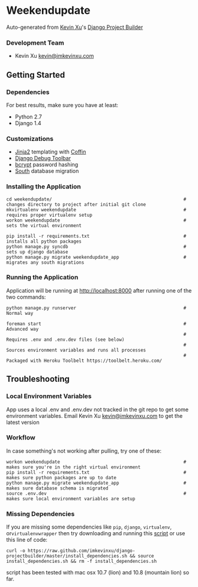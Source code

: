 Weekendupdate
================

Auto-generated from [Kevin Xu](https://github.com/imkevinxu)'s [Django Project Builder](https://github.com/imkevinxu/django-projectbuilder)

### Development Team

* Kevin Xu <kevin@imkevinxu.com>

## Getting Started

### Dependencies

For best results, make sure you have at least:

* Python 2.7
* Django 1.4

### Customizations

* [Jinja2](http://jinja.pocoo.org/docs/) templating with [Coffin](https://github.com/coffin/coffin)
* [Django Debug Toolbar](https://github.com/django-debug-toolbar/django-debug-toolbar)
* [bcrypt](https://docs.djangoproject.com/en/dev/topics/auth/#using-bcrypt-with-django) password hashing
* [South](http://south.readthedocs.org/en/0.7.6/index.html) database migration

### Installing the Application

    cd weekendupdate/                                                 # changes directory to project after initial git clone
    mkvirtualenv weekendupdate                                        # requires proper virtualenv setup
    workon weekendupdate                                              # sets the virtual environment

    pip install -r requirements.txt                                   # installs all python packages
    python manage.py syncdb                                           # sets up django database
    python manage.py migrate weekendupdate_app                        # migrates any south migrations

### Running the Application

Application will be running at [http://localhost:8000](http://localhost:8000) after running one of the two commands:

    python manage.py runserver                                        # Normal way

    foreman start                                                     # Advanced way
                                                                      # Requires .env and .env.dev files (see below)
                                                                      # Sources environment variables and runs all processes
                                                                      # Packaged with Heroku Toolbelt https://toolbelt.heroku.com/

## Troubleshooting

### Local Environment Variables

App uses a local .env and .env.dev not tracked in the git repo to get some environment variables. Email Kevin Xu <kevin@imkevinxu.com> to get the latest version

### Workflow

In case something's not working after pulling, try one of these:

    workon weekendupdate                                              # makes sure you're in the right virtual environment
    pip install -r requirements.txt                                   # makes sure python packages are up to date
    python manage.py migrate weekendupdate_app                        # makes sure database schema is migrated
    source .env.dev                                                   # makes sure local environment variables are setup

### Missing Dependencies

If you are missing some dependencies like `pip`, `django`, `virtualenv`, or`virtualenvwrapper`
then try downloading and running this [script](https://github.com/imkevinxu/django-projectbuilder/blob/master/install_dependencies.sh) or use this line of code:

    curl -o https://raw.github.com/imkevinxu/django-projectbuilder/master/install_dependencies.sh && source install_dependencies.sh && rm -f install_dependencies.sh

script has been tested with mac osx 10.7 (lion) and 10.8 (mountain lion) so far.